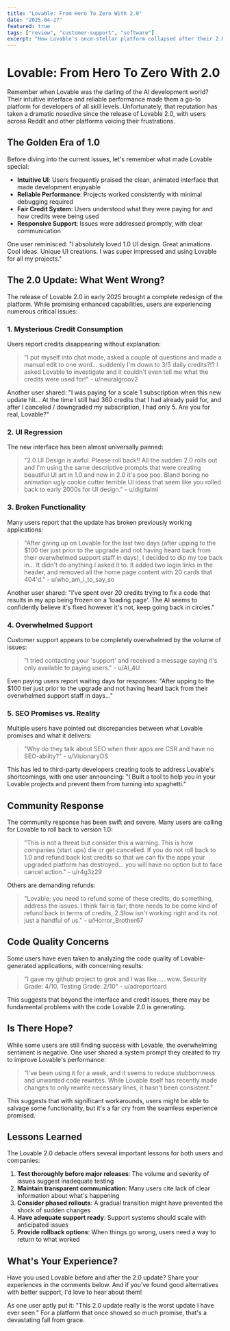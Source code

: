 ```yaml
---
title: "Lovable: From Hero To Zero With 2.0"
date: "2025-04-27"
featured: true
tags: ["review", "customer-support", "software"]
excerpt: "How Lovable's once-stellar platform collapsed after their 2.0 update, leaving users frustrated and seeking alternatives."
---
```


# Lovable: From Hero To Zero With 2.0

Remember when Lovable was the darling of the AI development world? Their intuitive interface and reliable performance made them a go-to platform for developers of all skill levels. Unfortunately, that reputation has taken a dramatic nosedive since the release of Lovable 2.0, with users across Reddit and other platforms voicing their frustrations.

## The Golden Era of 1.0

Before diving into the current issues, let's remember what made Lovable special:

- **Intuitive UI**: Users frequently praised the clean, animated interface that made development enjoyable
- **Reliable Performance**: Projects worked consistently with minimal debugging required
- **Fair Credit System**: Users understood what they were paying for and how credits were being used
- **Responsive Support**: Issues were addressed promptly, with clear communication

One user reminisced: "I absolutely loved 1.0 UI design. Great animations. Cool ideas. Unique UI creations. I was super impressed and using Lovable for all my projects."

## The 2.0 Update: What Went Wrong?

The release of Lovable 2.0 in early 2025 brought a complete redesign of the platform. While promising enhanced capabilities, users are experiencing numerous critical issues:

### 1. Mysterious Credit Consumption

Users report credits disappearing without explanation:

> "I put myself into chat mode, asked a couple of questions and made a manual edit to one word... suddenly I'm down to 3/5 daily credits?!? I asked Lovable to investigate and it couldn't even tell me what the credits were used for!" - u/neuralgroov2

Another user shared: "I was paying for a scale 1 subscription when this new update hit... At the time I still had 360 credits that I had already paid for, and after I canceled / downgraded my subscription, I had only 5. Are you for real, Lovable?"

### 2. UI Regression

The new interface has been almost universally panned:

> "2.0 UI Design is awful. Please roll back!! All the sudden 2.0 rolls out and I'm using the same descriptive prompts that were creating beautiful UI art in 1.0 and now in 2.0 it's poo poo. Bland boring no animation ugly cookie cutter terrible UI ideas that seem like you rolled back to early 2000s for UI design." - u/digitalml

### 3. Broken Functionality

Many users report that the update has broken previously working applications:

> "After giving up on Lovable for the last two days (after upping to the $100 tier just prior to the upgrade and not having heard back from their overwhelmed support staff in days), I decided to dip my toe back in... It didn't do anything I asked it to. It added two login links in the header, and removed all the home page content with 20 cards that 404'd." - u/who_am_i_to_say_so

Another user shared: "I've spent over 20 credits trying to fix a code that results in my app being frozen on a 'loading page'. The AI seems to confidently believe it's fixed however it's not, keep going back in circles."

### 4. Overwhelmed Support

Customer support appears to be completely overwhelmed by the volume of issues:

> "I tried contacting your 'support' and received a message saying it's only available to paying users." - u/AI_4U

Even paying users report waiting days for responses: "After upping to the $100 tier just prior to the upgrade and not having heard back from their overwhelmed support staff in days..."

### 5. SEO Promises vs. Reality

Multiple users have pointed out discrepancies between what Lovable promises and what it delivers:

> "Why do they talk about SEO when their apps are CSR and have no SEO-ability?" - u/VisionaryOS

This has led to third-party developers creating tools to address Lovable's shortcomings, with one user announcing: "I Built a tool to help you in your Lovable projects and prevent them from turning into spaghetti."

## Community Response

The community response has been swift and severe. Many users are calling for Lovable to roll back to version 1.0:

> "This is not a threat but consider this a warning. This is how companies (start ups) die or get cancelled. If you do not roll back to 1.0 and refund back lost credits so that we can fix the apps your upgraded platform has destroyed... you will have no option but to face cancel action." - u/r4g3z29

Others are demanding refunds:

> "Lovable; you need to refund some of these credits, do something, address the issues. I think fair is fair; there needs to be come kind of refund back in terms of credits, 2.Slow isn't working right and its not just a handful of us." - u/Horror_Brother67

## Code Quality Concerns

Some users have even taken to analyzing the code quality of Lovable-generated applications, with concerning results:

> "I gave my github project to grok and I was like..... wow. Security Grade: 4/10, Testing Grade: 2/10" - u/adreportcard

This suggests that beyond the interface and credit issues, there may be fundamental problems with the code Lovable 2.0 is generating.

## Is There Hope?

While some users are still finding success with Lovable, the overwhelming sentiment is negative. One user shared a system prompt they created to try to improve Lovable's performance:

> "I've been using it for a week, and it seems to reduce stubbornness and unwanted code rewrites. While Lovable itself has recently made changes to only rewrite necessary lines, it hasn't been consistent."

This suggests that with significant workarounds, users might be able to salvage some functionality, but it's a far cry from the seamless experience promised.

## Lessons Learned

The Lovable 2.0 debacle offers several important lessons for both users and companies:

1. **Test thoroughly before major releases**: The volume and severity of issues suggest inadequate testing
2. **Maintain transparent communication**: Many users cite lack of clear information about what's happening
3. **Consider phased rollouts**: A gradual transition might have prevented the shock of sudden changes
4. **Have adequate support ready**: Support systems should scale with anticipated issues
5. **Provide rollback options**: When things go wrong, users need a way to return to what worked

## What's Your Experience?

Have you used Lovable before and after the 2.0 update? Share your experiences in the comments below. And if you've found good alternatives with better support, I'd love to hear about them!

As one user aptly put it: "This 2.0 update really is the worst update I have ever seen." For a platform that once showed so much promise, that's a devastating fall from grace.
